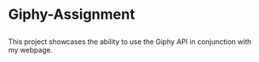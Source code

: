 # Giphy-Assignment
##
This project showcases the ability to use the Giphy API in conjunction with my webpage.
